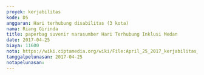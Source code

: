 ```yaml
---
proyek: kerjabilitas
kode: D5
anggaran: Hari terhubung disabilitas (3 kota)
nama: Riang Girinda
title: paperbag suvenir narasumber Hari Terhubung Inklusi Medan
date: 2017-04-25
biaya: 11600
nota: https://wiki.ciptamedia.org/wiki/File:April_25_2017_kerjabilitas_D5_paperbag_souvenir_1_HTI_Medan_ginda.jpg
tanggalpelunasan: 2017-04-25
notapelunasan:
---
```

